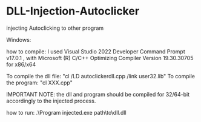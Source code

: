 # DLL-Injection-Autoclicker
injecting Autoclicking to other program

Windows:

how to compile:
I used Visual Studio 2022 Developer Command Prompt v17.0.1  , with Microsoft (R) C/C++ Optimizing Compiler Version 19.30.30705 for x86/x64

To compile the dll file: "cl /LD autoclickerdll.cpp /link user32.lib"
To compile the program: "cl XXX.cpp"

IMPORTANT NOTE: the dll and program should be compiled for 32/64-bit accordingly to the injected process.

how to run:
.\Program injected.exe path\to\dll.dll
